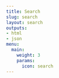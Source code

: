 ```yaml
---
title: Search
slug: search
layout: search
outputs:
- html
- json
menu:
  main:
    weight: 3
    params:
      icon: search
---
```

